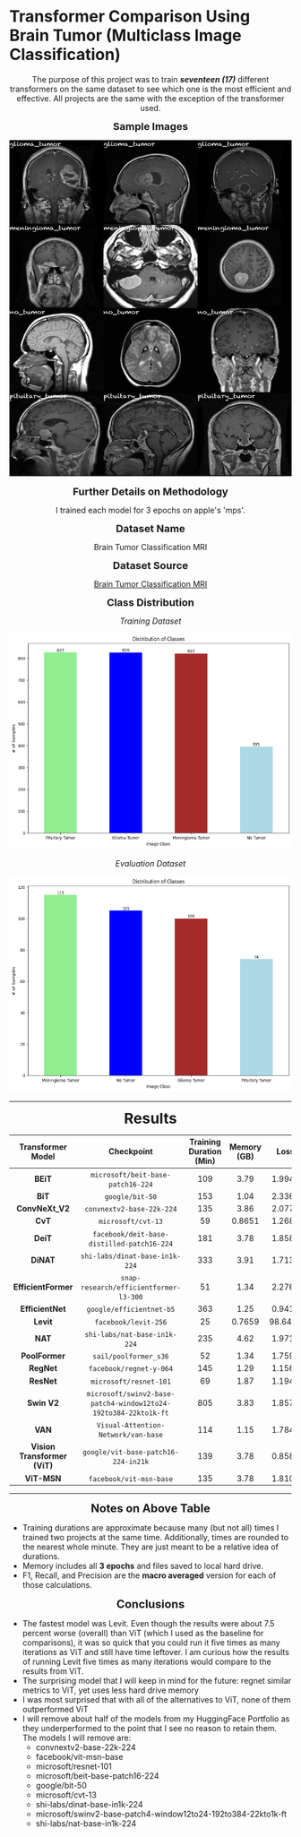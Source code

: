 

<h1>Transformer Comparison Using Brain Tumor (Multiclass Image Classification)</h1>

<p align='center'>
    The purpose of this project was to train <strong><em>seventeen (17)</em></strong> different transformers on the same dataset to see which one is the most efficient and effective. All projects are the same with the exception of the transformer used.
</p>

<p align='center'>
    <span style="font-size: 18px">
        <strong>
            Sample Images
        </strong>
    </span>
</p>    

<p align='center'>
    <img src="./Images/Sample Images.png" alt="Class Distribution of Evaluation Dataset" height=600 width=600>
</p>

<p align='center'>
    <span style="font-size: 18px">
        <strong>
            Further Details on Methodology
        </strong>
    </span>
</p>

<p align='center'>
I trained each model for 3 epochs on apple's 'mps'.
</p>

<p align='center'>
    <span style="font-size: 18px">
        <strong>
            Dataset Name
        </strong>
    </span>
</p>

<p align='center'>
    Brain Tumor Classification MRI
</p>

<p align='center'>
    <span style="font-size: 18px">
        <strong>
            Dataset Source
        </strong>
    </span>
</p>

<p align='center'>
    <a href='https://www.kaggle.com/datasets/sartajbhuvaji/brain-tumor-classification-mri'>
        Brain Tumor Classification MRI
    </a>
</p>

<p align='center'>
    <span style="font-size: 18px">
        <strong>
            Class Distribution
        </strong>
    </span>
</p>
<p align="center">
    <em>Training Dataset</em>
</p>

<p align="center">
    <img src="./Images/Class Distribution - Training Dataset.png" alt="Class Distribution of Training Dataset" height=385 width=550>
</p>

<p align="center">
<em>Evaluation Dataset</em>
</p>

<p align="center">
    <img src="./Images/Class Distribution - Testing Dataset.png" alt="Class Distribution of Evaluation Dataset" height=385 width=550>
</p>

<hr />

<p align='center'>
    <span style="font-size: 26px">
        <strong>
            Results
        </strong>
    </span>
</p>

| Transformer Model | Checkpoint  | Training Duration (Min) | Memory (GB) |  Loss  | Accuracy |  F1  | Recall | Precision |
| :--------------:  | :---------------------: | :---------------: | :--------: | :-------: | :-------: | :-------: | :-------: | :-------: |
| **BEiT** | `microsoft/beit-base-patch16-224` | 109 | 3.79 | 1.9943 | 0.7056 | 0.6507 | 0.6830 | 0.7451 |
| **BiT** | `google/bit-50` | 153 | 1.04 | 2.3367 | 0.7005 | 0.6461 | 0.6791 | 0.8164 |
| **ConvNeXt_V2** | `convnextv2-base-22k-224` | 135 | 3.86 | 2.0777 | 0.2437 | 0.1969 | 0.2470 | 0.1834 |
| **CvT** | `microsoft/cvt-13` | 59 | 0.8651 | 1.2689 | 0.7640 | 0.7246 | 0.7543 | 0.8498 |
| **DeiT** | `facebook/deit-base-distilled-patch16-224` | 181 | 3.78 | 1.8587 | 0.8046 | 0.7814 | 0.7996 | 0.8710 |
| **DiNAT** | `shi-labs/dinat-base-in1k-224` | 333 | 3.91 | 1.7133 | 0.7589 | 0.7322 | 0.7427 | 0.8548 |
| **EfficientFormer** | `snap-research/efficientformer-l3-300` | 51 | 1.34 | 2.2761 | 0.7817 | 0.7465 | 0.7771 | 0.8613 |
| **EfficientNet** | `google/efficientnet-b5` | 363 | 1.25 | 0.9410 | 0.8020 | 0.7802 | 0.7977 | 0.8682 |
| **Levit** | `facebook/levit-256` | 25 | 0.7659 |  98.6443 | 0.7437 | 0.7031 | 0.7309 | 0.7796 |
| **NAT** | `shi-labs/nat-base-in1k-224` | 235 | 4.62 | 1.9715 | 0.7792 | 0.7515 | 0.7688 | 0.8544 |
| **PoolFormer** | `sail/poolformer_s36` | 52 | 1.34 | 1.7590 | 0.7665 | 0.7314 | 0.7577 | 0.8606 |
| **RegNet** | `facebook/regnet-y-064` | 145 | 1.29 | 1.1561 | 0.8046 | 0.7839 | 0.7978 | 0.8736 |
| **ResNet** | `microsoft/resnet-101` | 69 | 1.87 | 1.1940 | 0.6701 | 0.6302 | 0.6611 | 0.7733 |
| **Swin V2** | `microsoft/swinv2-base-patch4-window12to24-192to384-22kto1k-ft` | 805 | 3.83 | 1.8574 | 0.6447 | 0.5922 | 0.6249 | 0.7436 |
| **VAN** | `Visual-Attention-Network/van-base` | 114 | 1.15 | 1.7847 | 0.7919 | 0.7665 | 0.7865 | 0.8675 |
| **Vision Transformer (ViT)** | `google/vit-base-patch16-224-in21k` | 139 | 3.78 | 0.8584 | 0.8198 | 0.8054 | 0.8149 | 0.8769 |
| **ViT-MSN** | `facebook/vit-msn-base` | 135 | 3.78 | 1.8106 | 0.7690 | 0.7347 | 0.7588 | 0.8477 |

<hr />

<p align='center'>
    <span style="font-size: 20px">
        <strong>
            Notes on Above Table
        </strong>
    </span>
</p>
<ul>
    <li>Training durations are approximate because many (but not all) times I trained two projects at the same time. Additionally, times are rounded to the nearest whole minute. They are just meant to be a relative idea of durations.</li>
    <li>Memory includes all <strong>3 epochs</strong> and files saved to local hard drive.</li>
    <li>F1, Recall, and Precision are the <strong>macro averaged</strong> version for each of those calculations.</li>
</ul>

<p align='center'>
    <span style="font-size: 20px">
        <strong>
            Conclusions
        </strong>
    </span>
</p>
<ul>
<li>The fastest model was Levit. Even though the results were about 7.5 percent worse (overall) than ViT (which I used as the baseline for comparisons), it was so quick that you could run it five times as many iterations as ViT and still have time leftover. I am curious how the results of running Levit five times as many iterations would compare to the results from ViT.</li>
<li>The surprising model that I will keep in mind for the future: regnet similar metrics to ViT, yet uses less hard drive memory</li>
<li>I was most surprised that with all of the alternatives to ViT, none of them outperformed ViT</li>
<li>I will remove about half of the models from my HuggingFace Portfolio as they underperformed to the point that I see no reason to retain them. The models I will remove are: 
    <ul>
        <li>convnextv2-base-22k-224</li>
        <li>facebook/vit-msn-base</li>
        <li>microsoft/resnet-101</li>
        <li>microsoft/beit-base-patch16-224</li>
        <li>google/bit-50</li>
        <li>microsoft/cvt-13</li>
        <li>shi-labs/dinat-base-in1k-224</li>
        <li>microsoft/swinv2-base-patch4-window12to24-192to384-22kto1k-ft</li>
        <li>shi-labs/nat-base-in1k-224</li>
    </ul>
</li>
</ul>